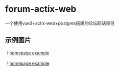 # forum-actix-web

一个使用vue3+actix-web+postgres搭建的论坛网站项目

## 示例图片

！[homepage example](/readme/home1.png)

！[homepage example](/readme/home2.png)
